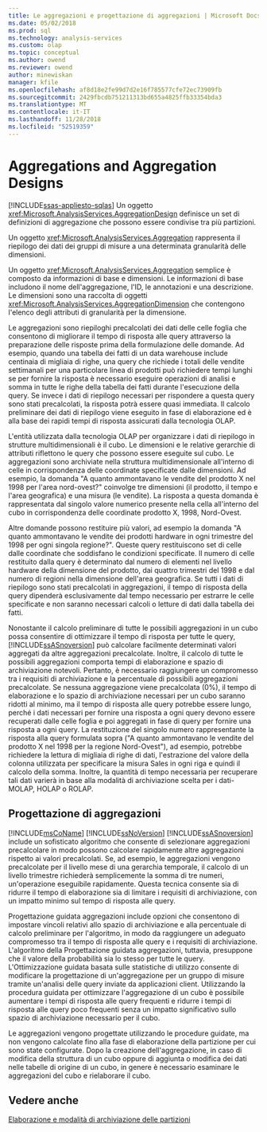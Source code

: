 ```yaml
---
title: Le aggregazioni e progettazione di aggregazioni | Microsoft Docs
ms.date: 05/02/2018
ms.prod: sql
ms.technology: analysis-services
ms.custom: olap
ms.topic: conceptual
ms.author: owend
ms.reviewer: owend
author: minewiskan
manager: kfile
ms.openlocfilehash: af8d18e2fe99d7d2e16f785577cfe72ec73909fb
ms.sourcegitcommit: 2429fbcdb751211313bd655a4825ffb33354bda3
ms.translationtype: MT
ms.contentlocale: it-IT
ms.lasthandoff: 11/28/2018
ms.locfileid: "52519359"
---
```

# <a name="aggregations-and-aggregation-designs"></a>Aggregations and Aggregation Designs
[!INCLUDE[ssas-appliesto-sqlas](../../includes/ssas-appliesto-sqlas.md)]
  Un oggetto <xref:Microsoft.AnalysisServices.AggregationDesign> definisce un set di definizioni di aggregazione che possono essere condivise tra più partizioni.  
  
 Un oggetto <xref:Microsoft.AnalysisServices.Aggregation> rappresenta il riepilogo dei dati dei gruppi di misure a una determinata granularità delle dimensioni.  
  
 Un oggetto <xref:Microsoft.AnalysisServices.Aggregation> semplice è composto da informazioni di base e dimensioni. Le informazioni di base includono il nome dell'aggregazione, l'ID, le annotazioni e una descrizione. Le dimensioni sono una raccolta di oggetti <xref:Microsoft.AnalysisServices.AggregationDimension> che contengono l'elenco degli attributi di granularità per la dimensione.  
  
 Le aggregazioni sono riepiloghi precalcolati dei dati delle celle foglia che consentono di migliorare il tempo di risposta alle query attraverso la preparazione delle risposte prima della formulazione delle domande. Ad esempio, quando una tabella dei fatti di un data warehouse include centinaia di migliaia di righe, una query che richiede i totali delle vendite settimanali per una particolare linea di prodotti può richiedere tempi lunghi se per fornire la risposta è necessario eseguire operazioni di analisi e somma in tutte le righe della tabella dei fatti durante l'esecuzione della query. Se invece i dati di riepilogo necessari per rispondere a questa query sono stati precalcolati, la risposta potrà essere quasi immediata. Il calcolo preliminare dei dati di riepilogo viene eseguito in fase di elaborazione ed è alla base dei rapidi tempi di risposta assicurati dalla tecnologia OLAP.  
  
 L'entità utilizzata dalla tecnologia OLAP per organizzare i dati di riepilogo in strutture multidimensionali è il cubo. Le dimensioni e le relative gerarchie di attributi riflettono le query che possono essere eseguite sul cubo. Le aggregazioni sono archiviate nella struttura multidimensionale all'interno di celle in corrispondenza delle coordinate specificate dalle dimensioni. Ad esempio, la domanda "A quanto ammontavano le vendite del prodotto X nel 1998 per l'area nord-ovest?" coinvolge tre dimensioni (il prodotto, il tempo e l'area geografica) e una misura (le vendite). La risposta a questa domanda è rappresentata dal singolo valore numerico presente nella cella all'interno del cubo in corrispondenza delle coordinate prodotto X, 1998, Nord-Ovest.  
  
 Altre domande possono restituire più valori, ad esempio la domanda "A quanto ammontavano le vendite dei prodotti hardware in ogni trimestre del 1998 per ogni singola regione?". Queste query restituiscono set di celle dalle coordinate che soddisfano le condizioni specificate. Il numero di celle restituito dalla query è determinato dal numero di elementi nel livello hardware della dimensione del prodotto, dai quattro trimestri del 1998 e dal numero di regioni nella dimensione dell'area geografica. Se tutti i dati di riepilogo sono stati precalcolati in aggregazioni, il tempo di risposta della query dipenderà esclusivamente dal tempo necessario per estrarre le celle specificate e non saranno necessari calcoli o letture di dati dalla tabella dei fatti.  
  
 Nonostante il calcolo preliminare di tutte le possibili aggregazioni in un cubo possa consentire di ottimizzare il tempo di risposta per tutte le query, [!INCLUDE[ssASnoversion](../../includes/ssasnoversion-md.md)] può calcolare facilmente determinati valori aggregati da altre aggregazioni precalcolate. Inoltre, il calcolo di tutte le possibili aggregazioni comporta tempi di elaborazione e spazio di archiviazione notevoli. Pertanto, è necessario raggiungere un compromesso tra i requisiti di archiviazione e la percentuale di possibili aggregazioni precalcolate. Se nessuna aggregazione viene precalcolata (0%), il tempo di elaborazione e lo spazio di archiviazione necessari per un cubo saranno ridotti al minimo, ma il tempo di risposta alle query potrebbe essere lungo, perché i dati necessari per fornire una risposta a ogni query devono essere recuperati dalle celle foglia e poi aggregati in fase di query per fornire una risposta a ogni query. La restituzione del singolo numero rappresentante la risposta alla query formulata sopra ("A quanto ammontavano le vendite del prodotto X nel 1998 per la regione Nord-Ovest"), ad esempio, potrebbe richiedere la lettura di migliaia di righe di dati, l'estrazione del valore della colonna utilizzata per specificare la misura Sales in ogni riga e quindi il calcolo della somma. Inoltre, la quantità di tempo necessaria per recuperare tali dati varierà in base alla modalità di archiviazione scelta per i dati-MOLAP, HOLAP o ROLAP.  
  
## <a name="designing-aggregations"></a>Progettazione di aggregazioni  
 [!INCLUDE[msCoName](../../includes/msconame-md.md)] [!INCLUDE[ssNoVersion](../../includes/ssnoversion-md.md)] [!INCLUDE[ssASnoversion](../../includes/ssasnoversion-md.md)] include un sofisticato algoritmo che consente di selezionare aggregazioni precalcolare in modo possono calcolare rapidamente altre aggregazioni rispetto ai valori precalcolati. Se, ad esempio, le aggregazioni vengono precalcolate per il livello mese di una gerarchia temporale, il calcolo di un livello trimestre richiederà semplicemente la somma di tre numeri, un'operazione eseguibile rapidamente. Questa tecnica consente sia di ridurre il tempo di elaborazione sia di limitare i requisiti di archiviazione, con un impatto minimo sul tempo di risposta alle query.  
  
 Progettazione guidata aggregazioni include opzioni che consentono di impostare vincoli relativi allo spazio di archiviazione e alla percentuale di calcolo preliminare per l'algoritmo, in modo da raggiungere un adeguato compromesso tra il tempo di risposta alle query e i requisiti di archiviazione. L'algoritmo della Progettazione guidata aggregazioni, tuttavia, presuppone che il valore della probabilità sia lo stesso per tutte le query. L'Ottimizzazione guidata basata sulle statistiche di utilizzo consente di modificare la progettazione di un'aggregazione per un gruppo di misure tramite un'analisi delle query inviate da applicazioni client. Utilizzando la procedura guidata per ottimizzare l'aggregazione di un cubo è possibile aumentare i tempi di risposta alle query frequenti e ridurre i tempi di risposta alle query poco frequenti senza un impatto significativo sullo spazio di archiviazione necessario per il cubo.  
  
 Le aggregazioni vengono progettate utilizzando le procedure guidate, ma non vengono calcolate fino alla fase di elaborazione della partizione per cui sono state configurate. Dopo la creazione dell'aggregazione, in caso di modifica della struttura di un cubo oppure di aggiunta o modifica dei dati nelle tabelle di origine di un cubo, in genere è necessario esaminare le aggregazioni del cubo e rielaborare il cubo.  
  
## <a name="see-also"></a>Vedere anche  
 [Elaborazione e modalità di archiviazione delle partizioni](../../analysis-services/multidimensional-models-olap-logical-cube-objects/partitions-partition-storage-modes-and-processing.md)  
  
  
